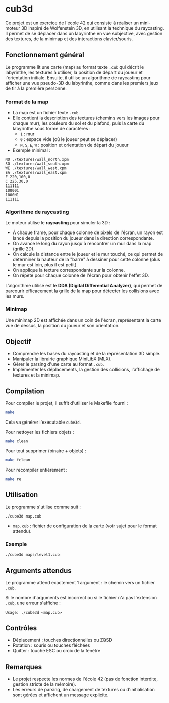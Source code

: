 # cub3d

Ce projet est un exercice de l'école 42 qui consiste à réaliser un mini-moteur 3D inspiré de Wolfenstein 3D, en utilisant la technique du raycasting. Il permet de se déplacer dans un labyrinthe en vue subjective, avec gestion des textures, de la minimap et des interactions clavier/souris.

## Fonctionnement général

Le programme lit une carte (map) au format texte `.cub` qui décrit le labyrinthe, les textures à utiliser, la position de départ du joueur et l'orientation initiale. Ensuite, il utilise un algorithme de raycasting pour afficher une vue pseudo-3D du labyrinthe, comme dans les premiers jeux de tir à la première personne.

### Format de la map

- La map est un fichier texte `.cub`.
- Elle contient la description des textures (chemins vers les images pour chaque mur), les couleurs du sol et du plafond, puis la carte du labyrinthe sous forme de caractères :
    - `1` : mur
    - `0` : espace vide (où le joueur peut se déplacer)
    - `N`, `S`, `E`, `W` : position et orientation de départ du joueur
- Exemple minimal :

```
NO ./textures/wall_north.xpm
SO ./textures/wall_south.xpm
WE ./textures/wall_west.xpm
EA ./textures/wall_east.xpm
F 220,100,0
C 225,30,0
111111
100001
1000N1
111111
```

### Algorithme de raycasting

Le moteur utilise le **raycasting** pour simuler la 3D :
- À chaque frame, pour chaque colonne de pixels de l'écran, un rayon est lancé depuis la position du joueur dans la direction correspondante.
- On avance le long du rayon jusqu'à rencontrer un mur dans la map (grille 2D).
- On calcule la distance entre le joueur et le mur touché, ce qui permet de déterminer la hauteur de la "barre" à dessiner pour cette colonne (plus le mur est loin, plus il est petit).
- On applique la texture correspondante sur la colonne.
- On répète pour chaque colonne de l'écran pour obtenir l'effet 3D.

L'algorithme utilisé est le **DDA (Digital Differential Analyzer)**, qui permet de parcourir efficacement la grille de la map pour détecter les collisions avec les murs.

### Minimap

Une minimap 2D est affichée dans un coin de l'écran, représentant la carte vue de dessus, la position du joueur et son orientation.

## Objectif

- Comprendre les bases du raycasting et de la représentation 3D simple.
- Manipuler la librairie graphique MiniLibX (MLX).
- Gérer le parsing d'une carte au format `.cub`.
- Implémenter les déplacements, la gestion des collisions, l'affichage de textures et la minimap.

## Compilation

Pour compiler le projet, il suffit d'utiliser le Makefile fourni :

```sh
make
```

Cela va générer l'exécutable `cube3d`.

Pour nettoyer les fichiers objets :

```sh
make clean
```

Pour tout supprimer (binaire + objets) :

```sh
make fclean
```

Pour recompiler entièrement :

```sh
make re
```

## Utilisation

Le programme s'utilise comme suit :

```sh
./cube3d map.cub
```

- `map.cub` : fichier de configuration de la carte (voir sujet pour le format attendu).

### Exemple

```sh
./cube3d maps/level1.cub
```

## Arguments attendus

Le programme attend exactement 1 argument : le chemin vers un fichier `.cub`.

Si le nombre d'arguments est incorrect ou si le fichier n'a pas l'extension `.cub`, une erreur s'affiche :

```
Usage: ./cube3d <map.cub>
```

## Contrôles

- Déplacement : touches directionnelles ou ZQSD
- Rotation : souris ou touches fléchées
- Quitter : touche ESC ou croix de la fenêtre

## Remarques

- Le projet respecte les normes de l'école 42 (pas de fonction interdite, gestion stricte de la mémoire).
- Les erreurs de parsing, de chargement de textures ou d'initialisation sont gérées et affichent un message explicite.

  
